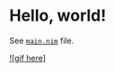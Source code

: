 # Hello, world!

See [`main.nim`](https://github.com/Ethosa/nodesnim/blob/master/examples/hello_world/main.nim) file.

[![gif here]](https://github.com/Ethosa/nodesnim/blob/master/examples/hello_world/one.gif)
